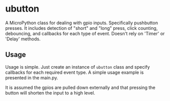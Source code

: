 # ubutton

A MicroPython class for dealing with gpio inputs. Specifically pushbutton presses.  It includes detection of "short" and "long" press, click counting, debouncing, and callbacks for each type of event.
Doesn't rely on 'Timer' or 'Delay' methods.

## Usage

Usage is simple. Just create an instance of `ubutton` class and specify callbacks for each required event type. A simple usage example is presented in the main.py.

It is assumed the gpios are pulled down externally and that pressing the button will shorten the input to a high level.
